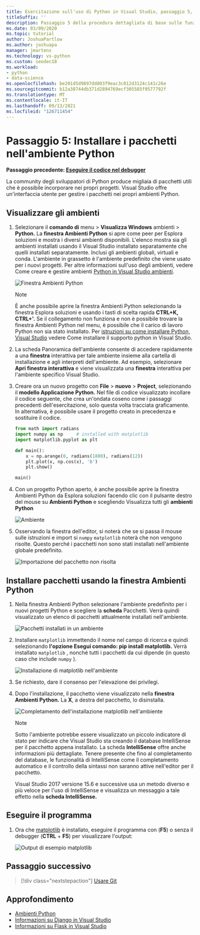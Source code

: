```yaml
---
title: Esercitazione sull'uso di Python in Visual Studio, passaggio 5, installare pacchetti
titleSuffix: ''
description: Passaggio 5 della procedura dettagliata di base sulle funzionalità di Visual Studio, che illustra le funzionalità di Visual Studio per la gestione dei pacchetti in un ambiente Python.
ms.date: 03/09/2020
ms.topic: tutorial
author: JoshuaPartlow
ms.author: joshuapa
manager: jmartens
ms.technology: vs-python
ms.custom: seodec18
ms.workload:
- python
- data-science
ms.openlocfilehash: be201d5d9897dd803f9eac3c012d3124c141c26e
ms.sourcegitcommit: b12a38744db371d2894769ecf305585f9577792f
ms.translationtype: MT
ms.contentlocale: it-IT
ms.lasthandoff: 09/13/2021
ms.locfileid: "126711454"
---
```

# <a name="step-5-install-packages-in-your-python-environment"></a>Passaggio 5: Installare i pacchetti nell'ambiente Python

**Passaggio precedente: [Eseguire il codice nel debugger](tutorial-working-with-python-in-visual-studio-step-04-debugging.md)**

La community degli sviluppatori di Python produce migliaia di pacchetti utili che è possibile incorporare nei propri progetti. Visual Studio offre un'interfaccia utente per gestire i pacchetti nei propri ambienti Python.

## <a name="view-environments"></a>Visualizzare gli ambienti

1. Selezionare il **comando di** menu  >  **Visualizza Windows** ambienti  >  **Python.** La **finestra Ambienti Python** si apre come peer per Esplora soluzioni e mostra i diversi ambienti disponibili.  L'elenco mostra sia gli ambienti installati usando il Visual Studio installato separatamente che quelli installati separatamente. Inclusi gli ambienti globali, virtuali e conda. L'ambiente in grassetto è l'ambiente predefinito che viene usato per i nuovi progetti. Per altre informazioni sull'uso degli ambienti, vedere Come creare e gestire ambienti [Python in Visual Studio ambienti](managing-python-environments-in-visual-studio.md).

   ![Finestra Ambienti Python](media/environments/environments-default-view-2019.png)

   > [!NOTE]
   > È anche possibile aprire la finestra Ambienti Python selezionando la finestra Esplora soluzioni e usando i tasti di scelta rapida **CTRL+K, CTRL+'.** Se il collegamento non funziona e non è possibile trovare la finestra Ambienti Python nel menu, è possibile che il carico di lavoro Python non sia stato installato. Per [istruzioni su come installare Python, Visual Studio](installing-python-support-in-visual-studio.md) vedere Come installare il supporto python in Visual Studio.

2. La scheda  Panoramica dell'ambiente consente di accedere rapidamente a una **finestra** interattiva per tale ambiente insieme alla cartella di installazione e agli interpreti dell'ambiente. Ad esempio, selezionare **Apri finestra interattiva** e viene visualizzata una **finestra** interattiva per l'ambiente specifico Visual Studio.

3. Creare ora un nuovo progetto con **File**  >  **nuovo**  >  **Project**, selezionando il **modello Applicazione Python.** Nel file di codice visualizzato incollare il codice seguente, che crea un'ondata coseno come i passaggi precedenti dell'esercitazione, solo questa volta tracciata graficamente. In alternativa, è possibile usare il progetto creato in precedenza e sostituire il codice.

    ```python
    from math import radians
    import numpy as np     # installed with matplotlib
    import matplotlib.pyplot as plt

    def main():
        x = np.arange(0, radians(1800), radians(12))
        plt.plot(x, np.cos(x), 'b')
        plt.show()

    main()
    ```

4. Con un progetto Python aperto, è anche possibile aprire la finestra Ambienti Python da Esplora soluzioni facendo clic con il pulsante destro del mouse su **Ambienti Python** e scegliendo Visualizza tutti gli **ambienti Python**

   ![Ambiente](media/environments/environments-view-all-2019.png)

5. Osservando la finestra dell'editor, si noterà che se si passa il mouse sulle istruzioni e import si `numpy` `matplotlib` noterà che non vengono risolte. Questo perché i pacchetti non sono stati installati nell'ambiente globale predefinito.

   ![Importazione del pacchetto non risolta](media/packages-unresolved-import.png)

## <a name="install-packages-using-the-python-environments-window"></a>Installare pacchetti usando la finestra Ambienti Python

1. Nella finestra Ambienti Python selezionare l'ambiente predefinito per i nuovi progetti Python e scegliere la **scheda** Pacchetti. Verrà quindi visualizzato un elenco di pacchetti attualmente installati nell'ambiente.

   ![Pacchetti installati in un ambiente](media/environments/environments-installed-packages-2019.png)

2. Installare `matplotlib` immettendo il nome nel campo di ricerca e quindi selezionando **l'opzione Esegui comando: pip install matplotlib.** Verrà installato `matplotlib` , nonché tutti i pacchetti da cui dipende (in questo caso che include `numpy` ).

   ![Installazione di matplotlib nell'ambiente](media/environments/environments-add-matplotlib-2019.png)

5. Se richiesto, dare il consenso per l'elevazione dei privilegi.

6. Dopo l'installazione, il pacchetto viene visualizzato nella **finestra Ambienti Python.** La **X**, a destra del pacchetto, lo disinstalla.

   ![Completamento dell'installazione matplotlib nell'ambiente](media/environments/environments-add-matplotlib2-2019.png)

   > [!NOTE]
   > Sotto l'ambiente potrebbe essere visualizzato un piccolo indicatore di stato per indicare che Visual Studio sta creando il database IntelliSense per il pacchetto appena installato. La scheda **IntelliSense** offre anche informazioni più dettagliate. Tenere presente che fino al completamento del database, le funzionalità di IntelliSense come il completamento automatico e il controllo della sintassi non saranno attive nell'editor per il pacchetto.
   >
   > Visual Studio 2017 versione 15.6 e successive usa un metodo diverso e più veloce per l'uso di IntelliSense e visualizza un messaggio a tale effetto nella **scheda IntelliSense.**

## <a name="run-the-program"></a>Eseguire il programma

1. Ora che [matplotlib](https://matplotlib.org/) è installato, eseguire il programma con (**F5**) o senza il debugger (**CTRL** + **F5**) per visualizzare l'output:

   ![Output di esempio matplotlib](media/environments/environments-add-matplotlib3.png)

## <a name="next-step"></a>Passaggio successivo

> [!div class="nextstepaction"]
> [Usare Git](tutorial-working-with-python-in-visual-studio-step-06-working-with-git.md)

## <a name="go-deeper"></a>Approfondimento

- [Ambienti Python](managing-python-environments-in-visual-studio.md)
- [Informazioni su Django in Visual Studio](learn-django-in-visual-studio-step-01-project-and-solution.md)
- [Informazioni su Flask in Visual Studio](learn-flask-visual-studio-step-01-project-solution.md)
